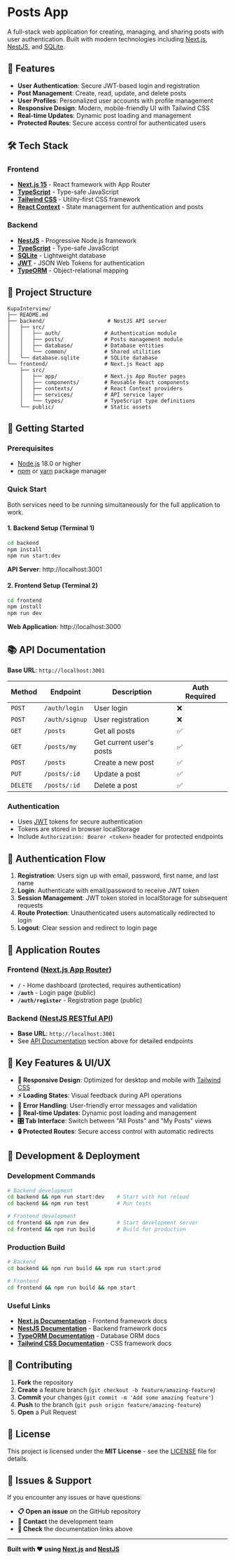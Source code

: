 # Posts App

A full-stack web application for creating, managing, and sharing posts with user authentication. Built with modern technologies including [Next.js](https://nextjs.org/), [NestJS](https://nestjs.com/), and [SQLite](https://sqlite.org/).

## 🚀 Features

- **User Authentication**: Secure JWT-based login and registration
- **Post Management**: Create, read, update, and delete posts
- **User Profiles**: Personalized user accounts with profile management
- **Responsive Design**: Modern, mobile-friendly UI with Tailwind CSS
- **Real-time Updates**: Dynamic post loading and management
- **Protected Routes**: Secure access control for authenticated users

## 🛠️ Tech Stack

### Frontend
- **[Next.js 15](https://nextjs.org/)** - React framework with App Router
- **[TypeScript](https://www.typescriptlang.org/)** - Type-safe JavaScript
- **[Tailwind CSS](https://tailwindcss.com/)** - Utility-first CSS framework
- **[React Context](https://react.dev/reference/react/useContext)** - State management for authentication and posts

### Backend
- **[NestJS](https://nestjs.com/)** - Progressive Node.js framework
- **[TypeScript](https://www.typescriptlang.org/)** - Type-safe JavaScript
- **[SQLite](https://sqlite.org/)** - Lightweight database
- **[JWT](https://jwt.io/)** - JSON Web Tokens for authentication
- **[TypeORM](https://typeorm.io/)** - Object-relational mapping

## 📁 Project Structure

```
KupaInterview/
├── README.md
├── backend/                    # NestJS API server
│   ├── src/
│   │   ├── auth/              # Authentication module
│   │   ├── posts/             # Posts management module
│   │   ├── database/          # Database entities
│   │   └── common/            # Shared utilities
│   └── database.sqlite        # SQLite database
└── frontend/                  # Next.js React app
    ├── src/
    │   ├── app/               # Next.js App Router pages
    │   ├── components/        # Reusable React components
    │   ├── contexts/          # React Context providers
    │   ├── services/          # API service layer
    │   └── types/             # TypeScript type definitions
    └── public/                # Static assets
```

## 🚦 Getting Started

### Prerequisites

- [Node.js](https://nodejs.org/) 18.0 or higher
- [npm](https://www.npmjs.com/) or [yarn](https://yarnpkg.com/) package manager

### Quick Start

Both services need to be running simultaneously for the full application to work.

#### 1. Backend Setup (Terminal 1)
```bash
cd backend
npm install
npm run start:dev
```
**API Server**: http://localhost:3001

#### 2. Frontend Setup (Terminal 2)
```bash
cd frontend
npm install
npm run dev
```
**Web Application**: http://localhost:3000

## 📚 API Documentation

**Base URL**: `http://localhost:3001`

| Method | Endpoint | Description | Auth Required |
|--------|----------|-------------|---------------|
| `POST` | `/auth/login` | User login | ❌ |
| `POST` | `/auth/signup` | User registration | ❌ |
| `GET` | `/posts` | Get all posts | ✅ |
| `GET` | `/posts/my` | Get current user's posts | ✅ |
| `POST` | `/posts` | Create a new post | ✅ |
| `PUT` | `/posts/:id` | Update a post | ✅ |
| `DELETE` | `/posts/:id` | Delete a post | ✅ |

### Authentication
- Uses [JWT](https://jwt.io/) tokens for secure authentication
- Tokens are stored in browser localStorage
- Include `Authorization: Bearer <token>` header for protected endpoints

## 🔐 Authentication Flow

1. **Registration**: Users sign up with email, password, first name, and last name
2. **Login**: Authenticate with email/password to receive JWT token
3. **Session Management**: JWT token stored in localStorage for subsequent requests
4. **Route Protection**: Unauthenticated users automatically redirected to login
5. **Logout**: Clear session and redirect to login page

## 📱 Application Routes

### Frontend ([Next.js App Router](https://nextjs.org/docs/app))
- **`/`** - Home dashboard (protected, requires authentication)
- **`/auth`** - Login page (public)
- **`/auth/register`** - Registration page (public)

### Backend ([NestJS RESTful API](https://docs.nestjs.com/))
- **Base URL**: `http://localhost:3001`
- See [API Documentation](#-api-documentation) section above for detailed endpoints

## 🎨 Key Features & UI/UX

- **🎯 Responsive Design**: Optimized for desktop and mobile with [Tailwind CSS](https://tailwindcss.com/)
- **⚡ Loading States**: Visual feedback during API operations
- **🚨 Error Handling**: User-friendly error messages and validation
- **🔄 Real-time Updates**: Dynamic post loading and management
- **🎛️ Tab Interface**: Switch between "All Posts" and "My Posts" views
- **🔒 Protected Routes**: Secure access control with automatic redirects

## 🧪 Development & Deployment

### Development Commands
```bash
# Backend development
cd backend && npm run start:dev    # Start with hot reload
cd backend && npm run test         # Run tests

# Frontend development  
cd frontend && npm run dev         # Start development server
cd frontend && npm run build       # Build for production
```

### Production Build
```bash
# Backend
cd backend && npm run build && npm run start:prod

# Frontend
cd frontend && npm run build && npm start
```

### Useful Links
- **[Next.js Documentation](https://nextjs.org/docs)** - Frontend framework docs
- **[NestJS Documentation](https://docs.nestjs.com/)** - Backend framework docs
- **[TypeORM Documentation](https://typeorm.io/)** - Database ORM docs
- **[Tailwind CSS Documentation](https://tailwindcss.com/docs)** - CSS framework docs

## 🤝 Contributing

1. **Fork** the repository
2. **Create** a feature branch (`git checkout -b feature/amazing-feature`)
3. **Commit** your changes (`git commit -m 'Add some amazing feature'`)
4. **Push** to the branch (`git push origin feature/amazing-feature`)
5. **Open** a Pull Request

## 📄 License

This project is licensed under the **MIT License** - see the [LICENSE](LICENSE) file for details.

## 🐛 Issues & Support

If you encounter any issues or have questions:
- **📋 Open an issue** on the GitHub repository
- **📧 Contact** the development team
- **📖 Check** the documentation links above

---

**Built with ❤️ using [Next.js](https://nextjs.org/) and [NestJS](https://nestjs.com/)**
